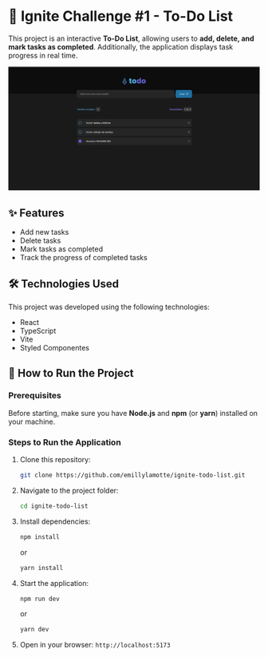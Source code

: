 # 🚀 Ignite Challenge #1 - To-Do List

This project is an interactive **To-Do List**, allowing users to **add, delete, and mark tasks as completed**. Additionally, the application displays task progress in real time.

![alt text](image-1.png)

## ✨ Features

- Add new tasks
- Delete tasks
- Mark tasks as completed
- Track the progress of completed tasks

## 🛠 Technologies Used

This project was developed using the following technologies:

- React
- TypeScript
- Vite
- Styled Componentes

## 🚀 How to Run the Project

### Prerequisites

Before starting, make sure you have **Node.js** and **npm** (or **yarn**) installed on your machine.

### Steps to Run the Application

1. Clone this repository:
   ```sh
   git clone https://github.com/emillylamotte/ignite-todo-list.git
   ```
2. Navigate to the project folder:
   ```sh
   cd ignite-todo-list
   ```
3. Install dependencies:
   ```sh
   npm install
   ```
   or
   ```sh
   yarn install
   ```
4. Start the application:
   ```sh
   npm run dev
   ```
   or
   ```sh
   yarn dev
   ```
5. Open in your browser: `http://localhost:5173`

